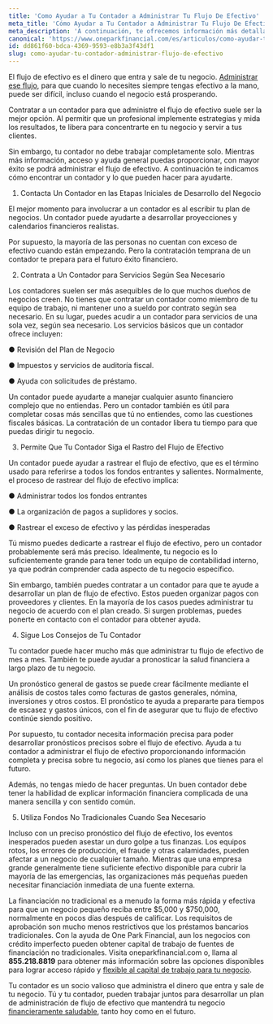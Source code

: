 ```yaml
---
title: 'Como Ayudar a Tu Contador a Administrar Tu Flujo De Efectivo'
meta_title: 'Cómo Ayudar a Tu Contador a Administrar Tu Flujo De Efectivo'
meta_description: 'A continuación, te ofrecemos información más detallada sobre cómo ayudar a tu contador a administrar de manera efectiva el flujo de efectivo de tu negocio.'
canonical: 'https://www.oneparkfinancial.com/es/articulos/como-ayudar-tu-contador-administrar-flujo-de-efectivo'
id: dd861f60-bdca-4369-9593-e8b3a3f43df1
slug: como-ayudar-tu-contador-administrar-flujo-de-efectivo
---
```

El flujo de efectivo es el dinero que entra y sale de tu negocio. [Administrar ese flujo](https://www.oneparkfinancial.com/es/articulos/evitar-problemas-de-efectivo-en-negocios), para que cuando lo necesites siempre tengas efectivo a la mano, puede ser difícil, incluso cuando el negocio está prosperando. 

Contratar a un contador para que administre el flujo de efectivo suele ser la mejor opción. Al permitir que un profesional implemente estrategias y mida los resultados, te libera para concentrarte en tu negocio y servir a tus clientes. 

Sin embargo, tu contador no debe trabajar completamente solo. Mientras más información, acceso y ayuda general puedas proporcionar, con mayor éxito se podrá administrar el flujo de efectivo. A continuación te indicamos cómo encontrar un contador y lo que pueden hacer para ayudarte.  
1. Contacta Un Contador en las Etapas Iniciales de Desarrollo del Negocio

El mejor momento para involucrar a un contador es al escribir tu plan de negocios. Un contador puede ayudarte a desarrollar proyecciones y calendarios financieros realistas. 

Por supuesto, la mayoría de las personas no cuentan con exceso de efectivo cuando están empezando. Pero la contratación temprana de un contador te prepara para el futuro éxito financiero.

2. Contrata a Un Contador para Servicios Según Sea Necesario

Los contadores suelen ser más asequibles de lo que muchos dueños de negocios creen. No tienes que contratar un contador como miembro de tu equipo de trabajo, ni mantener uno a sueldo por contrato según sea necesario. En su lugar, puedes acudir a un contador para servicios de una sola vez, según sea necesario. Los servicios básicos que un contador ofrece incluyen:

●	Revisión del Plan de Negocio

●	Impuestos y servicios de auditoría fiscal.

●	Ayuda con solicitudes de préstamo.

Un contador puede ayudarte a manejar cualquier asunto financiero complejo que no entiendas. Pero un contador también es útil para completar cosas más sencillas que tú no entiendes, como las cuestiones fiscales básicas. La contratación de un contador libera tu tiempo para que puedas dirigir tu negocio. 

3. Permite Que Tu Contador Siga el Rastro del Flujo de Efectivo

Un contador puede ayudar a rastrear el flujo de efectivo, que es el término usado para referirse a todos los fondos entrantes y salientes. Normalmente, el proceso de rastrear del flujo de efectivo implica:

●	Administrar todos los fondos entrantes

●	La organización de pagos a suplidores y socios.

●	Rastrear el exceso de efectivo y las pérdidas inesperadas

Tú mismo puedes dedicarte a rastrear el flujo de efectivo, pero un contador probablemente será más preciso. Idealmente, tu negocio es lo suficientemente grande para tener todo un equipo de contabilidad interno, ya que podrán comprender cada aspecto de tu negocio específico.

Sin embargo, también puedes contratar a un contador para que te ayude a desarrollar un plan de flujo de efectivo. Estos pueden organizar pagos con proveedores y clientes. En la mayoría de los casos puedes administrar tu negocio de acuerdo con el plan creado. Si surgen problemas, puedes ponerte en contacto con el contador para obtener ayuda.   

4. Sigue Los Consejos de Tu Contador

Tu contador puede hacer mucho más que administrar tu flujo de efectivo de mes a mes. También te puede ayudar a pronosticar la salud financiera a largo plazo de tu negocio.

Un pronóstico general de gastos se puede crear fácilmente mediante el análisis de costos tales como facturas de gastos generales, nómina, inversiones y otros costos. El pronóstico te ayuda a prepararte para tiempos de escasez y gastos únicos, con el fin de asegurar que tu flujo de efectivo continúe siendo positivo. 

Por supuesto, tu contador necesita información precisa para poder desarrollar pronósticos precisos sobre el flujo de efectivo. Ayuda a tu contador a administrar el flujo de efectivo proporcionando información completa y precisa sobre tu negocio, así como los planes que tienes para el futuro.   

Además, no tengas miedo de hacer preguntas. Un buen contador debe tener la habilidad de explicar información financiera complicada de una manera sencilla y con sentido común. 

5. Utiliza Fondos No Tradicionales Cuando Sea Necesario

Incluso con un preciso pronóstico del flujo de efectivo, los eventos inesperados pueden asestar un duro golpe a tus finanzas. Los equipos rotos, los errores de producción, el fraude y otras calamidades, pueden afectar a un negocio de cualquier tamaño. Mientras que una empresa grande generalmente tiene suficiente efectivo disponible para cubrir la mayoría de las emergencias, las organizaciones más pequeñas pueden necesitar financiación inmediata de una fuente externa. 

La financiación no tradicional es a menudo la forma más rápida y efectiva para que un negocio pequeño reciba entre $5,000 y $750,000, normalmente en pocos días después de calificar. Los requisitos de aprobación son mucho menos restrictivos que los préstamos bancarios tradicionales. Con la ayuda de One Park Financial, aun los negocios con crédito imperfecto pueden obtener capital de trabajo de fuentes de financiación no tradicionales. Visita oneparkfinancial.com o, llama al **855.218.8819** para obtener más información sobre las opciones disponibles para lograr acceso rápido y [flexible al capital de trabajo para tu negocio](https://www.oneparkfinancial.com/es/).

Tu contador es un socio valioso que administra el dinero que entra y sale de tu negocio. Tú y tu contador, pueden trabajar juntos para desarrollar un plan de administración de flujo de efectivo que mantendrá tu negocio [financieramente saludable](https://www.oneparkfinancial.com/es/preaprob), tanto hoy como en el futuro.